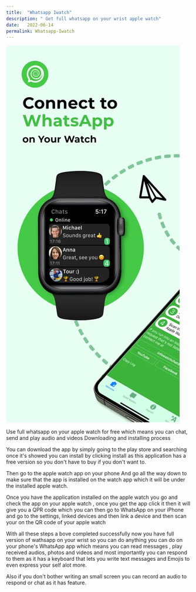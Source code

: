 ```yaml
---
title:  "Whatsapp Iwatch"
description: " Get full whatsapp on your wrist apple watch"
date:   2022-06-14
permalink: Whatsapp-Iwatch
---
```


![whatsaapp on apple watch](public/WhatsApp.webp)

Use full whatsapp on your apple watch for free which means you can chat, send and play audio and videos 
Downloading and installing process

You can download the app by simply going to the play store and searching once it's showed you can install by clicking install as this application has a free version so you don't have to buy if you don't want to.

Then go to the apple watch app on your phone 
And go all the way down to make sure that the app is installed on the watch app which it will be under the installed apple watch.

Once you have the application installed on the apple watch you go and check the app on your apple watch , once you get the app click it then it will give you a QPR code which you can then go to WhatsApp on your iPhone and go to the settings, linked devices and then link a device and then scan your on the QR code of your apple watch

With all these steps a bove completed successfully now you have full version of wathsapp on your wrist so you can do anything you can do on your phone's WhatsApp app which means you can read messages ,  play received audios, photos and videos and most importantly you can respond to them as it has a keyboard that lets you write text messages and Emojis to even express your self alot more.

Also if you don't bother writing an small screen you can record an audio to respond or chat as it has feature.

